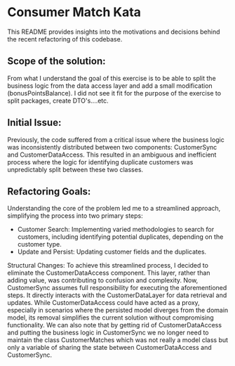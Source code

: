 Consumer Match Kata 
====================

This README provides insights into the motivations and decisions behind the recent refactoring of this codebase.

## Scope of the solution:
From what I understand the goal of this exercise is to be able to split the business logic from the data access layer and add a small modification (bonusPointsBalance).
I did not see it fit for the purpose of the exercise to split packages, create DTO's....etc.

## Initial Issue:
Previously, the code suffered from a critical issue where the business logic was inconsistently distributed between two components: CustomerSync and CustomerDataAccess. 
This resulted in an ambiguous and inefficient process where the logic for identifying duplicate customers was unpredictably split between these two classes.

## Refactoring Goals:
Understanding the core of the problem led me to a streamlined approach, simplifying the process into two primary steps:

- Customer Search: Implementing varied methodologies to search for customers, including identifying potential duplicates, depending on the customer type.
- Update and Persist: Updating customer fields and the duplicates.

Structural Changes:
To achieve this streamlined process, I decided to eliminate the CustomerDataAccess component. 
This layer, rather than adding value, was contributing to confusion and complexity.
Now, CustomerSync assumes full responsibility for executing the aforementioned steps. 
It directly interacts with the CustomerDataLayer for data retrieval and updates. 
While CustomerDataAccess could have acted as a proxy, especially in scenarios where the persisted model diverges from the domain model, its removal simplifies the current solution without compromising functionality.
We can also note that by getting rid of CustomerDataAccess and putting the business logic in CustomerSync we no longer need to maintain the class CustomerMatches which was not really a model class but only a variable of sharing the state between CustomerDataAccess and CustomerSync.